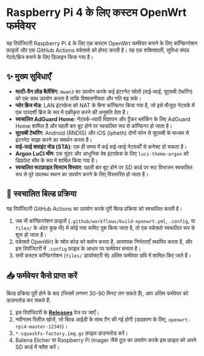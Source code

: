 # Raspberry Pi 4 के लिए कस्टम OpenWrt फर्मवेयर

यह रिपॉजिटरी Raspberry Pi 4 के लिए एक कस्टम OpenWrt फर्मवेयर बनाने के लिए कॉन्फ़िगरेशन फ़ाइलों और एक GitHub Actions वर्कफ़्लो को होस्ट करती है। यह एक शक्तिशाली, सुविधा संपन्न गेटवे/ब्रिज बनाने के लिए डिज़ाइन किया गया है।

## ✨ मुख्य सुविधाएँ

- **मल्टी-वैन लोड बैलेंसिंग**: `mwan3` का उपयोग करके कई इंटरनेट स्रोतों (वाई-फाई, यूएसबी टेथरिंग) को एक साथ उपयोग करता है ताकि विश्वसनीयता और गति बढ़ सके।
- **प्योर ब्रिज मोड**: LAN इंटरफ़ेस को NAT के बिना कॉन्फ़िगर किया गया है, जो इसे मौजूदा नेटवर्क में एक पारदर्शी ब्रिज के रूप में एकीकृत करने की अनुमति देता है।
- **स्वचालित AdGuard Home**: नेटवर्क-व्यापी विज्ञापन और ट्रैकर ब्लॉकिंग के लिए AdGuard Home शामिल है और पहली बार बूट होने पर स्वचालित रूप से कॉन्फ़िगर हो जाता है।
- **यूएसबी टेथरिंग**: Android (RNDIS) और iOS (ipheth) दोनों फोन से यूएसबी के माध्यम से इंटरनेट साझा करने का समर्थन करता है।
- **वाई-फाई क्लाइंट मोड (STA)**: एक ही समय में कई वाई-फाई नेटवर्कों से कनेक्ट हो सकता है।
- **Argon LuCI थीम**: एक सुंदर और आधुनिक वेब इंटरफ़ेस के लिए `luci-theme-argon` को डिफ़ॉल्ट थीम के रूप में शामिल किया गया है।
- **स्वचालित रूटफ़ाइल सिस्टम विस्तार**: पहली बार बूट होने पर SD कार्ड पर रूट विभाजन स्वचालित रूप से पूरे उपलब्ध स्थान का उपयोग करने के लिए विस्तारित हो जाता है।

## 🚀 स्वचालित बिल्ड प्रक्रिया

यह रिपॉजिटरी GitHub Actions का उपयोग करके पूरी बिल्ड प्रक्रिया को स्वचालित करती है।

1.  जब भी कॉन्फ़िगरेशन फ़ाइलों (`.github/workflows/build-openwrt.yml`, `.config`, या `files/` के अंदर कुछ भी) में कोई नया कमिट पुश किया जाता है, तो एक वर्कफ़्लो स्वचालित रूप से शुरू हो जाता है।
2.  वर्कफ़्लो OpenWrt के स्रोत कोड को क्लोन करता है, आवश्यक निर्भरताएँ स्थापित करता है, और इस रिपॉजिटरी में `.config` फ़ाइल के आधार पर फर्मवेयर बनाता है।
3.  सभी कस्टम कॉन्फ़िगरेशन (`files/` डायरेक्टरी से) अंतिम फर्मवेयर छवि में शामिल किए जाते हैं।

## 📥 फर्मवेयर कैसे प्राप्त करें

बिल्ड प्रक्रिया पूरी होने के बाद (जिसमें लगभग 30-90 मिनट लग सकते हैं), आप अंतिम फर्मवेयर को डाउनलोड कर सकते हैं:

1.  इस रिपॉजिटरी के **[Releases](https://github.com/codeiva4u/OpenWRT-RPI-4/releases)** पेज पर जाएँ।
2.  नवीनतम रिलीज़ खोजें, जो बिल्ड आईडी के साथ टैग की गई होगी (उदाहरण के लिए, `openwrt-rpi4-master-12345`)।
3.  `*-squashfs-factory.img.gz` फ़ाइल डाउनलोड करें।
4.  Balena Etcher या Raspberry Pi Imager जैसे टूल का उपयोग करके इस फ़ाइल को अपने SD कार्ड में फ्लैश करें।